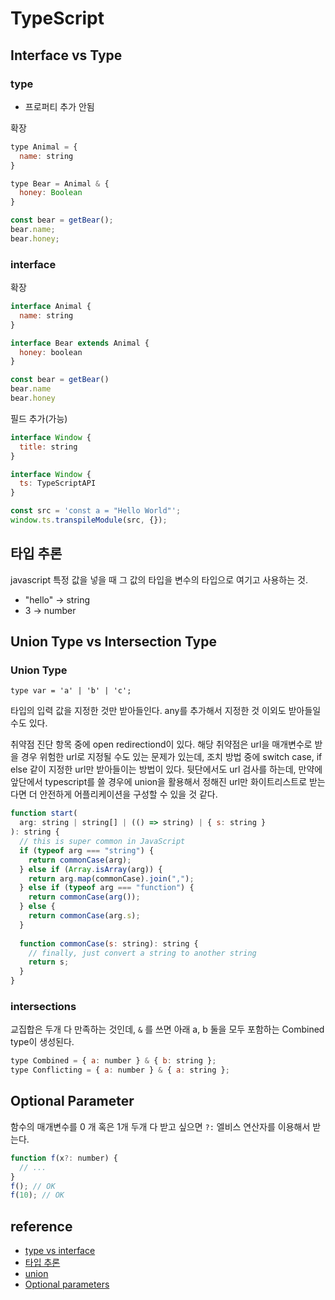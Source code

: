 # TypeScript

## Interface vs Type

### type

* 프로퍼티 추가 안됨

확장

```javascript
type Animal = {
  name: string
}

type Bear = Animal & {
  honey: Boolean
}

const bear = getBear();
bear.name;
bear.honey;        
```

### interface

확장

```javascript
interface Animal {
  name: string
}

interface Bear extends Animal {
  honey: boolean
}

const bear = getBear()
bear.name
bear.honey        
```

필드 추가(가능)

```javascript
interface Window {
  title: string
}

interface Window {
  ts: TypeScriptAPI
}

const src = 'const a = "Hello World"';
window.ts.transpileModule(src, {});
```

## 타입 추론

javascript 특정 값을 넣을 때 그 값의 타입을 변수의 타입으로 여기고 사용하는 것.

* "hello" -> string
* 3 -> number

## Union Type vs Intersection Type

### Union Type

`type var = 'a' | 'b' | 'c';`

타입의 입력 값을 지정한 것만 받아들인다. any를 추가해서 지정한 것 이외도 받아들일 수도 있다.

취약점 진단 항목 중에 open redirectiond이 있다. 해당 취약점은 url을 매개변수로 받을 경우 위험한 url로 지정될 수도 있는 문제가 있는데, 조치 방법 중에 switch case, if else 같이 지정한 url만 받아들이는 방법이 있다. 뒷단에서도 url 검사를 하는데, 만약에 앞단에서 typescript를 쓸 경우에 union을 활용해서 정해진 url만 화이트리스트로 받는다면 더 안전하게 어플리케이션을 구성할 수 있을 것 같다.

```javascript
function start(
  arg: string | string[] | (() => string) | { s: string }
): string {
  // this is super common in JavaScript
  if (typeof arg === "string") {
    return commonCase(arg);
  } else if (Array.isArray(arg)) {
    return arg.map(commonCase).join(",");
  } else if (typeof arg === "function") {
    return commonCase(arg());
  } else {
    return commonCase(arg.s);
  }
 
  function commonCase(s: string): string {
    // finally, just convert a string to another string
    return s;
  }
}
```

### intersections

교집합은 두개 다 만족하는 것인데, `&` 를 쓰면 아래 a, b 둘을 모두 포함하는 Combined type이 생성된다.

```javascript
type Combined = { a: number } & { b: string };
type Conflicting = { a: number } & { a: string };
```

## Optional Parameter

함수의 매개변수를 0 개 혹은 1개 두개 다 받고 싶으면 `?:` 엘비스 연산자를 이용해서 받는다.

```javascript
function f(x?: number) {
  // ...
}
f(); // OK
f(10); // OK
```

## reference

* [type vs interface](https://www.typescriptlang.org/ko/docs/handbook/typescript-in-5-minutes.html#%ED%83%80%EC%9E%85-%EC%B6%94%EB%A1%A0-types-by-inference)
* [타입 추론](https://www.typescriptlang.org/ko/docs/handbook/typescript-in-5-minutes.html#%ED%83%80%EC%9E%85-%EC%B6%94%EB%A1%A0-types-by-inference)
* [union](https://www.typescriptlang.org/docs/handbook/typescript-in-5-minutes-func.html#unions)
* [Optional parameters](https://www.typescriptlang.org/docs/handbook/2/functions.html#optional-parameters)
